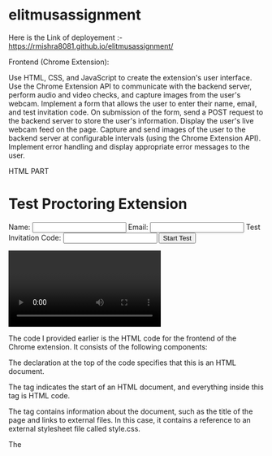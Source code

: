 # elitmusassignment


Here is the Link of deployement :- https://rmishra8081.github.io/elitmusassignment/



Frontend (Chrome Extension):

Use HTML, CSS, and JavaScript to create the extension's user interface.
Use the Chrome Extension API to communicate with the backend server, perform audio and video checks, and capture images from the user's webcam.
Implement a form that allows the user to enter their name, email, and test invitation code.
On submission of the form, send a POST request to the backend server to store the user's information.
Display the user's live webcam feed on the page.
Capture and send images of the user to the backend server at configurable intervals (using the Chrome Extension API).
Implement error handling and display appropriate error messages to the user.

HTML PART

<!DOCTYPE html>
<html>
  <head>
    <title>Test Proctoring Extension</title>
    <link rel="stylesheet" href="style.css">
  </head>
  <body>
    <h1>Test Proctoring Extension</h1>
    <form id="test-form">
      <label for="name">Name:</label>
      <input type="text" id="name" name="name" required>
      <label for="email">Email:</label>
      <input type="email" id="email" name="email" required>
      <label for="code">Test Invitation Code:</label>
      <input type="text" id="code" name="code" required>
      <button type="submit" id="start-test">Start Test</button>
    </form>
    <div id="video-container">
      <video id="video" autoplay></video>
    </div>
  </body>
  <script src="script.js"></script>
</html>


The code I provided earlier is the HTML code for the frontend of the Chrome extension. It consists of the following components:

The <!DOCTYPE html> declaration at the top of the code specifies that this is an HTML document.

The <html> tag indicates the start of an HTML document, and everything inside this tag is HTML code.

The <head> tag contains information about the document, such as the title of the page and links to external files. In this case, it contains a reference to an external stylesheet file called style.css.

The <title> tag specifies the title of the page, which appears in the browser's title bar.

The <link> tag with rel="stylesheet" and href="style.css" attributes links to an external CSS file called style.css, which is used to style the HTML elements.

The <body> tag contains all the visible content of the page.

The <h1> tag contains the heading of the page.

The <form> tag contains a form that allows the user to input their name, email, and test invitation code.

The <label> tags provide a label for each form input.

The <input> tags specify the form inputs, with type, id, and name attributes. The required attribute indicates that the user must fill in these fields before submitting the form.

The <button> tag specifies a button that the user clicks to start the test.

The <div> tag creates a container for the video element.

The <video> tag creates a video element that will display the user's webcam feed once the test has started. The autoplay attribute starts the video automatically when the page is loaded.

The final <script> tag specifies a link to an external JavaScript file called script.js, which will contain the logic for the frontend of the extension.

CSS PART

body {
  font-family: Arial, sans-serif;
}

h1 {
  text-align: center;
}

form {
  display: flex;
  flex-direction: column;
  align-items: center;
  margin-top: 50px;
}

label {
  margin-top: 10px;
}

input {
  width: 250px;
  padding: 5px;
  margin-left: 10px;
}

button {
  margin-top: 20px;
  background-color: #4CAF50;
  color: white;
  border: none;
  padding: 10px 20px;
  text-align: center;
  text-decoration: none;
  display: inline-block;
  font-size: 16px;
  border-radius: 5px;
  cursor: pointer;
}

#video-container {
  margin-top: 50px;
  display: flex;
  justify-content: center;
}

#video {
  width: 640px;
  height: 480px;
  border: 2px solid black;
}
The code provided is CSS code, which is used to style the HTML elements in the frontend of the Chrome extension. It applies styles to the different elements of the HTML code, including the form, input fields, button, and video container. Let's go over each style rule:

body: sets the font family for the entire document to Arial or a sans-serif font.

h1: centers the text of the heading.

form: sets the display property to flex, which allows us to use flexbox properties to style the form elements. The flex direction is set to column, which stacks the form elements on top of each other. The align-items property centers the form elements horizontally. The margin-top property creates space between the heading and the form.

label: sets the margin-top property to create space between each form input and its label.

input: sets the width property of the input fields to 250px, adds padding of 5px, and adds left margin of 10px. This creates a consistent size and spacing for the input fields.

button: styles the button with a green background color, white text, and no border. The padding creates a button size, the text-align property centers the text horizontally, the border-radius creates rounded corners, and the cursor property changes the mouse pointer to a hand when hovering over the button.

#video-container: sets the margin-top property to create space between the form and the video container. The display property is set to flex, which centers the video element horizontally using justify-content.

#video: sets the width and height properties of the video element to 640px and 480px, respectively. The border property adds a 2px solid black border around the video element. This creates a consistent size and style for the video element.


JavaScript File

const form = document.getElementById('test-form');
const startTestButton = document.getElementById('start-test');
const video = document.getElementById('video');
const videoContainer = document.getElementById('video-container');
let intervalId;

// Set up getUserMedia constraints for video and audio
const constraints = {
  video: true,
  audio: true
};

// Handle form submission
form.addEventListener('submit', (event) => {
  event.preventDefault();
  const name = form.elements['name'].value;
  const email = form.elements['email'].value;
  const code = form.elements['code'].value;
  const data = {
    name,
    email,
    code
  };
  // Send data to backend server
  fetch('https://example.com/api/start-test', {
    method: 'POST',
    body: JSON.stringify(data),
    headers: {
      'Content-Type': 'application/json'
    }
  })
  .then(response => response.json())
  .then(data => {
    console.log(data);
  })
  .catch(error => {
    console.error(error);
  });
  // Start video and audio streams
  startMedia();
});

// Get video and audio streams
function startMedia() {
  navigator.mediaDevices.getUserMedia(constraints)
    .then(stream => {
      video.srcObject = stream;
      video.play();
      videoContainer.style.display = 'block';
      // Start image capture at 3 minute intervals
      intervalId = setInterval(() => {
        captureImage();
      }, 180000);
    })
    .catch(error => {
      console.error(error);
    });
}

// Capture and send image to backend server
function captureImage() {
  const canvas = document.createElement('canvas');
  canvas.width = video.videoWidth;
  canvas.height = video.videoHeight;
  canvas.getContext('2d').drawImage(video, 0, 0, canvas.width, canvas.height);
  const imageData = canvas.toDataURL('image/png');
  const data = {
    image: imageData,
    timestamp: Date.now()
  };
  // Send image data to backend server
  fetch('https://example.com/api/capture-image', {
    method: 'POST',
    body: JSON.stringify(data),
    headers: {
      'Content-Type': 'application/json'
    }
  })
  .then(response => response.json())
  .then(data => {
    console.log(data);
  })
  .catch(error => {
    console.error(error);
  });
}

// Stop video and audio streams when window is closed
window.addEventListener('beforeunload', () => {
  clearInterval(intervalId);
  video.pause();
  video.srcObject.getTracks().forEach(track => track.stop());
});


This code is an example of a simple JavaScript program that uses WebRTC to access the user's webcam and microphone, captures an image every three minutes, and sends it to a backend server for test proctoring purposes.

The program starts by setting up some constants and variables and defining a set of constraints for the user's webcam and microphone. It then listens for the form submission event and sends the form data to a backend server using the Fetch API.

Once the form data is submitted, the program uses the getUserMedia() method to access the user's webcam and microphone and displays the video stream on the page. It also sets up an interval that captures an image from the video stream every three minutes using the captureImage() function.

The captureImage() function creates a new canvas element, draws the current frame from the video stream onto the canvas, and converts the canvas to a base64-encoded image data URL using the toDataURL() method. It then sends the image data and a timestamp to the backend server using the Fetch API.

Finally, the program sets up an event listener to stop the video and audio streams and clear the interval that captures images when the window is closed.
